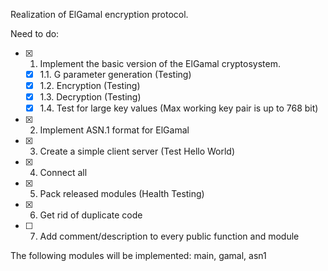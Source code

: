 Realization of ElGamal encryption protocol.

Need to do:
- [X] 1. Implement the basic version of the ElGamal cryptosystem.
    - [X] 1.1. G parameter generation (Testing)
    - [X] 1.2. Encryption (Testing)
    - [X] 1.3. Decryption (Testing)
    - [X] 1.4. Test for large key values (Max working key pair is up to 768 bit)
- [X] 2. Implement ASN.1 format for ElGamal
- [X] 3. Create a simple client server (Test Hello World)
- [X] 4. Connect all
- [X] 5. Pack released modules (Health Testing)
- [X] 6. Get rid of duplicate code
- [ ] 7. Add comment/description to every public function and module

The following modules will be implemented:
main, gamal, asn1
